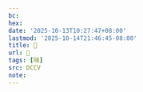 ```yaml
---
bc:
hex:
date: '2025-10-13T10:27:47+08:00'
lastmod: '2025-10-14T21:46:45-08:00'
title: 􄂨
url: 􄂨
tags: [㖑]
src: DCCV
note:
---
```

